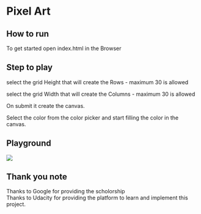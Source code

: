 # Pixel Art

## How to run
To get started open index.html in the Browser

## Step to play

select the grid Height that will create the Rows - maximum 30 is allowed

select the grid Width that will create the Columns - maximum 30 is allowed

On submit it create the canvas.

Select the color from the color picker and start filling the color in the canvas.

## Playground
<img src="https://static.pexels.com/photos/248797/pexels-photo-248797.jpeg" />

## Thank you note
Thanks to Google for providing the scholorship <br/>
Thanks to Udacity for providing the platform to learn and implement this project. 



